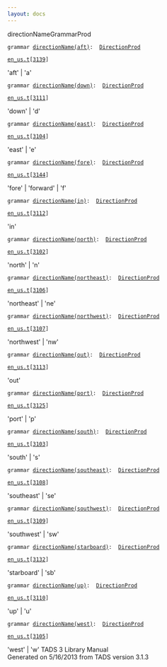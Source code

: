 ```yaml
---
layout: docs
---
```

<span class="title">directionName</span><span class="type">GrammarProd</span>

`grammar `<span class="classExtLink">[`directionName(aft)`](../object/directionName(aft).html)</span>` :   `[`DirectionProd`](../object/DirectionProd.html)

[`en_us.t`](../file/en_us.t.html)`[`[`3139`](../source/en_us.t.html#3139)`]`



'aft' \| 'a'



`grammar `<span class="classExtLink">[`directionName(down)`](../object/directionName(down).html)</span>` :   `[`DirectionProd`](../object/DirectionProd.html)

[`en_us.t`](../file/en_us.t.html)`[`[`3111`](../source/en_us.t.html#3111)`]`



'down' \| 'd'



`grammar `<span class="classExtLink">[`directionName(east)`](../object/directionName(east).html)</span>` :   `[`DirectionProd`](../object/DirectionProd.html)

[`en_us.t`](../file/en_us.t.html)`[`[`3104`](../source/en_us.t.html#3104)`]`



'east' \| 'e'



`grammar `<span class="classExtLink">[`directionName(fore)`](../object/directionName(fore).html)</span>` :   `[`DirectionProd`](../object/DirectionProd.html)

[`en_us.t`](../file/en_us.t.html)`[`[`3144`](../source/en_us.t.html#3144)`]`



'fore' \| 'forward' \| 'f'



`grammar `<span class="classExtLink">[`directionName(in)`](../object/directionName(in).html)</span>` :   `[`DirectionProd`](../object/DirectionProd.html)

[`en_us.t`](../file/en_us.t.html)`[`[`3112`](../source/en_us.t.html#3112)`]`



'in'



`grammar `<span class="classExtLink">[`directionName(north)`](../object/directionName(north).html)</span>` :   `[`DirectionProd`](../object/DirectionProd.html)

[`en_us.t`](../file/en_us.t.html)`[`[`3102`](../source/en_us.t.html#3102)`]`



'north' \| 'n'



`grammar `<span class="classExtLink">[`directionName(northeast)`](../object/directionName(northeast).html)</span>` :   `[`DirectionProd`](../object/DirectionProd.html)

[`en_us.t`](../file/en_us.t.html)`[`[`3106`](../source/en_us.t.html#3106)`]`



'northeast' \| 'ne'



`grammar `<span class="classExtLink">[`directionName(northwest)`](../object/directionName(northwest).html)</span>` :   `[`DirectionProd`](../object/DirectionProd.html)

[`en_us.t`](../file/en_us.t.html)`[`[`3107`](../source/en_us.t.html#3107)`]`



'northwest' \| 'nw'



`grammar `<span class="classExtLink">[`directionName(out)`](../object/directionName(out).html)</span>` :   `[`DirectionProd`](../object/DirectionProd.html)

[`en_us.t`](../file/en_us.t.html)`[`[`3113`](../source/en_us.t.html#3113)`]`



'out'



`grammar `<span class="classExtLink">[`directionName(port)`](../object/directionName(port).html)</span>` :   `[`DirectionProd`](../object/DirectionProd.html)

[`en_us.t`](../file/en_us.t.html)`[`[`3125`](../source/en_us.t.html#3125)`]`



'port' \| 'p'



`grammar `<span class="classExtLink">[`directionName(south)`](../object/directionName(south).html)</span>` :   `[`DirectionProd`](../object/DirectionProd.html)

[`en_us.t`](../file/en_us.t.html)`[`[`3103`](../source/en_us.t.html#3103)`]`



'south' \| 's'



`grammar `<span class="classExtLink">[`directionName(southeast)`](../object/directionName(southeast).html)</span>` :   `[`DirectionProd`](../object/DirectionProd.html)

[`en_us.t`](../file/en_us.t.html)`[`[`3108`](../source/en_us.t.html#3108)`]`



'southeast' \| 'se'



`grammar `<span class="classExtLink">[`directionName(southwest)`](../object/directionName(southwest).html)</span>` :   `[`DirectionProd`](../object/DirectionProd.html)

[`en_us.t`](../file/en_us.t.html)`[`[`3109`](../source/en_us.t.html#3109)`]`



'southwest' \| 'sw'



`grammar `<span class="classExtLink">[`directionName(starboard)`](../object/directionName(starboard).html)</span>` :   `[`DirectionProd`](../object/DirectionProd.html)

[`en_us.t`](../file/en_us.t.html)`[`[`3132`](../source/en_us.t.html#3132)`]`



'starboard' \| 'sb'



`grammar `<span class="classExtLink">[`directionName(up)`](../object/directionName(up).html)</span>` :   `[`DirectionProd`](../object/DirectionProd.html)

[`en_us.t`](../file/en_us.t.html)`[`[`3110`](../source/en_us.t.html#3110)`]`



'up' \| 'u'



`grammar `<span class="classExtLink">[`directionName(west)`](../object/directionName(west).html)</span>` :   `[`DirectionProd`](../object/DirectionProd.html)

[`en_us.t`](../file/en_us.t.html)`[`[`3105`](../source/en_us.t.html#3105)`]`



'west' \| 'w'
TADS 3 Library Manual  
Generated on 5/16/2013 from TADS version 3.1.3


